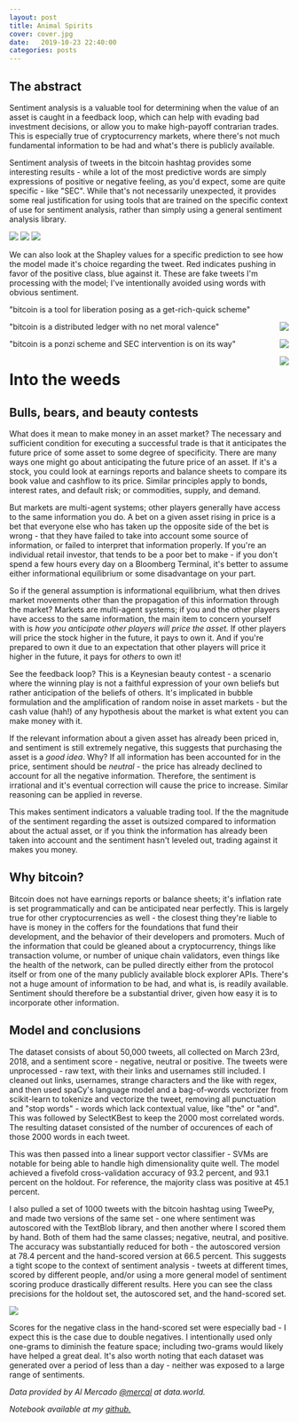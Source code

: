 ```yaml
---
layout: post
title: Animal Spirits
cover: cover.jpg
date:   2019-10-23 22:40:00
categories: posts
---
```




## The abstract


  Sentiment analysis is a valuable tool for determining when the value of an asset is caught in a feedback loop, which can help with evading bad investment decisions, or allow you to make high-payoff contrarian trades. This is especially true of cryptocurrency markets, where there's not much fundamental information to be had and what's there is publicly available.
  
Sentiment analysis of tweets in the bitcoin hashtag provides some interesting results - while a lot of the most predictive words are simply expressions of positive or negative feeling, as you'd expect, some are quite specific - like "SEC". While that's not necessarily unexpected, it provides some real justification for using tools that are trained on the specific context of use for sentiment analysis, rather than simply using a general sentiment analysis library.


<img src="\images\positive_importance_chart.png">

<img src="\images\neutral_importance_chart.png">

<img src="\images\negative_importance_chart.png">


We can also look at the Shapley values for a specific prediction to see how the model made it's choice regarding the tweet. Red indicates pushing in favor of the positive class, blue against it. These are fake tweets I'm processing with the model; I've intentionally avoided using words with obvious sentiment.

"bitcoin is a tool for liberation posing as a get-rich-quick scheme"

<img style="float: right;" src="\images\positiveshap.png">

"bitcoin is a distributed ledger with no net moral valence"

<img style="float: right;" src="\images\neutralshap.png">

"bitcoin is a ponzi scheme and SEC intervention is on its way"

<img style="float: right;" src="\images\negativeshap.png">


# Into the weeds

## Bulls, bears, and beauty contests

What does it mean to make money in an asset market? The necessary and sufficient condition for executing a successful trade is that it anticipates the future price of some asset to some degree of specificity. There are many ways one might go about anticipating the future price of an asset. If it's a stock, you could look at earnings reports and balance sheets to compare its book value and cashflow to its price. Similar principles apply to bonds, interest rates, and default risk; or commodities, supply, and demand.


But markets are multi-agent systems; other players generally have access to the same information you do. A bet on a given asset rising in price is a bet that everyone else who has taken up the opposite side of the bet is wrong - that they have failed to take into account some source of information, or failed to interpret that information properly. If you're an individual retail investor, that tends to be a poor bet to make - if you don't spend a few hours every day on a Bloomberg Terminal, it's better to assume either informational equilibrium or some disadvantage on your part.


So if the general assumption is informational equilibrium, what then drives market movements other than the propagation of this information through the market? Markets are multi-agent systems; if you and the other players have access to the same information, the main item to concern yourself with is *how you anticipate other players will price the asset.* If other players will price the stock higher in the future, it pays to own it. And if you're prepared to own it due to an expectation that other players will price it higher in the future, it pays for *others* to own it!


See the feedback loop? This is a Keynesian beauty contest - a scenario where the winning play is not a faithful expression of your own beliefs but rather anticipation of the beliefs of others. It's implicated in bubble formulation and the amplification of random noise in asset markets - but the cash value (hah!) of any hypothesis about the market is what extent you can make money with it.


If the relevant information about a given asset has already been priced in, and sentiment is still extremely negative, this suggests that purchasing the asset is a *good idea*. Why? If all information has been accounted for in the price, sentiment should be *neutral* - the price has already declined to account for all the negative information. Therefore, the sentiment is irrational and it's eventual correction will cause the price to increase. Similar reasoning can be applied in reverse.


This makes sentiment indicators a valuable trading tool. If the the magnitude of the sentiment regarding the asset is outsized compared to information about the actual asset, or if you think the information has already been taken into account and the sentiment hasn't leveled out, trading against it makes you money.

  
## Why bitcoin?

Bitcoin does not have earnings reports or balance sheets; it's inflation rate is set programmatically and can be anticipated near perfectly. This is largely true for other cryptocurrencies as well - the closest thing they're liable to have is money in the coffers for the foundations that fund their development, and the behavior of their developers and promoters. Much of the information that could be gleaned about a cryptocurrency, things like transaction volume, or number of unique chain validators, even things like the health of the network, can be pulled directly either from the protocol itself or from one of the many publicly available block explorer APIs. There's not a huge amount of information to be had, and what is, is readily available. Sentiment should therefore be a substantial driver, given how easy it is to incorporate other information.

## Model and conclusions

 The dataset consists of about 50,000 tweets, all collected on March 23rd, 2018, and a sentiment score - negative, neutral or positive. The tweets were unprocessed - raw text, with their links and usernames still included. I cleaned out links, usernames, strange characters and the like with regex, and then used spaCy's language model and a bag-of-words vectorizer from scikit-learn to tokenize and vectorize the tweet, removing all punctuation and "stop words" - words which lack contextual value, like "the" or "and". This was followed by SelectKBest to keep the 2000 most correlated words. The resulting dataset consisted of the number of occurences of each of those 2000 words in each tweet.
 
 
This was then passed into a linear support vector classifier - SVMs are notable for being able to handle high dimensionality quite well. The model achieved a fivefold cross-validation accuracy of 93.2 percent, and 93.1 percent on the holdout. For reference, the majority class was positive at 45.1 percent.


I also pulled a set of 1000 tweets with the bitcoin hashtag using TweePy, and made two versions of the same set - one where sentiment was autoscored with the TextBlob library, and then another where I scored them by hand. Both of them had the same classes; negative, neutral, and positive. The accuracy was substantially reduced for both - the autoscored version at 78.4 percent and the hand-scored version at 66.5 percent. This suggests a tight scope to the context of sentiment analysis - tweets at different times, scored by different people, and/or using a more general model of sentiment scoring produce drastically different results.
Here you can see the class precisions for the holdout set, the autoscored set, and the hand-scored set.

<img src="\images\class_fscores_chart.png">

Scores for the negative class in the hand-scored set were especially bad - I expect this is the case due to double negatives. I intentionally used only one-grams to diminish the feature space; including two-grams would likely have helped a great deal. It's also worth noting that each dataset was generated over a period of less than a day - neither was exposed to a large range of sentiments. 

*Data provided by Al Mercado [@mercal](https://data.world/mercal/btc-tweets-sentiment) at data.world.*

*Notebook available at my [github.](https://github.com/crsanderford/Animal-Spirits)*
